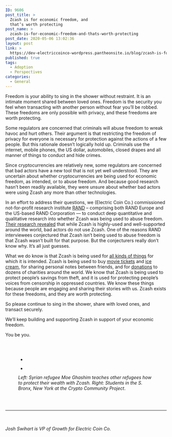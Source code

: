 ```yaml
---
ID: 9606
post_title: >
  Zcash is for economic freedom, and
  that’s worth protecting
post_name: >
  zcash-is-for-economic-freedom-and-thats-worth-protecting
post_date: 2020-05-06 13:02:36
layout: post
link: >
  https://dev-electriccoinco-wordpress.pantheonsite.io/blog/zcash-is-for-economic-freedom-and-thats-worth-protecting/
published: true
tags:
  - Adoption
  - Perspectives
categories:
  - General
---
```

<!-- wp:paragraph -->
<p>Freedom is your ability to sing in the shower without restraint. It is an intimate moment shared between loved ones. Freedom is the security you feel when transacting with another person without fear you’ll be robbed. These freedoms are only possible with privacy, and these freedoms are worth protecting.</p>
<!-- /wp:paragraph -->

<!-- wp:paragraph -->
<p>Some regulators are concerned that criminals will abuse freedom to wreak havoc and hurt others. Their argument is that restricting the freedom of privacy for everyone is necessary for protection against the actions of a few people. But this rationale doesn’t logically hold up. Criminals use the internet, mobile phones, the US dollar, automobiles, closed drapes and all manner of things to conduct and hide crimes.&nbsp;</p>
<!-- /wp:paragraph -->

<!-- wp:paragraph -->
<p>Since cryptocurrencies are relatively new, some regulators are concerned that bad actors have a new tool that is not yet well understood. They are uncertain about whether cryptocurrencies are being used for economic freedom, as intended, or to abuse freedom. And because good research hasn’t been readily available, they were unsure about whether bad actors were using Zcash any more than other technologies.&nbsp;</p>
<!-- /wp:paragraph -->

<!-- wp:paragraph -->
<p>In an effort to address their questions, we (Electric Coin Co.) commissioned not-for-profit research institute <a href="https://www.rand.org/" target="_blank" rel="noreferrer noopener">RAND</a> – comprising both RAND Europe and the US-based RAND Corporation — to conduct deep quantitative and qualitative research into whether Zcash was being used to abuse freedom. <a rel="noreferrer noopener" href="https://www.rand.org/pubs/research_reports/RR4418.html" target="_blank">Their research revealed</a> that while Zcash is highly-used and well-supported around the world, bad actors do not use Zcash. One of the reasons RAND interviewees conjectured that Zcash isn’t being used to abuse freedom is that Zcash wasn’t built for that purpose. But the conjecturers really don’t know why. It’s all just guesses.</p>
<!-- /wp:paragraph -->

<!-- wp:paragraph -->
<p>What we do know is that Zcash is being used for <a href="https://dev-electriccoinco-wordpress.pantheonsite.io/blog/the-state-of-zcash-adoption/">all kinds of things</a> for which it is intended. Zcash is being used to buy <a href="https://twitter.com/anaisaltc/status/1163956264667426822" target="_blank" rel="noreferrer noopener">movie tickets</a> and <a href="https://twitter.com/SmithShamani/status/1157657252544864258" target="_blank" rel="noreferrer noopener">ice cream</a>, for sharing personal notes between friends, and for <a href="https://twitter.com/ElectricCoinCo/status/1253707010597502976" target="_blank" rel="noreferrer noopener">donations</a> to dozens of charities around the world. We know that Zcash is being used to protect people’s savings from theft, and it is used for protecting people’s voices from censorship in oppressed countries. We know these things because people are engaging and sharing their stories with us. Zcash exists for these freedoms, and they are worth protecting.</p>
<!-- /wp:paragraph -->

<!-- wp:paragraph -->
<p>So please continue to sing in the shower, share with loved ones, and transact securely.&nbsp;</p>
<!-- /wp:paragraph -->

<!-- wp:paragraph -->
<p>We’ll keep building and supporting Zcash in support of your economic freedom.&nbsp;</p>
<!-- /wp:paragraph -->

<!-- wp:paragraph -->
<p>You be you.</p>
<!-- /wp:paragraph -->

<!-- wp:spacer {"height":32} -->
<div style="height:32px" aria-hidden="true" class="wp-block-spacer"></div>
<!-- /wp:spacer -->

<!-- wp:gallery {"ids":[9620,9625]} -->
<figure class="wp-block-gallery columns-2 is-cropped"><ul class="blocks-gallery-grid"><li class="blocks-gallery-item"><figure><img src="https://dev-electriccoinco-wordpress.pantheonsite.io/wp-content/uploads/2020/05/KLP-1-1024x683.jpg" alt="" data-id="9620" data-link="https://dev-electriccoinco-wordpress.pantheonsite.io/?attachment_id=9620" class="wp-image-9620"/></figure></li><li class="blocks-gallery-item"><figure><img src="https://dev-electriccoinco-wordpress.pantheonsite.io/wp-content/uploads/2020/05/CCP-class-1024x683.jpg" alt="" data-id="9625" data-full-url="https://dev-electriccoinco-wordpress.pantheonsite.io/wp-content/uploads/2020/05/CCP-class.jpg" data-link="https://dev-electriccoinco-wordpress.pantheonsite.io/?attachment_id=9625" class="wp-image-9625"/></figure></li></ul><figcaption class="blocks-gallery-caption"><em>Left: Syrian refugee Moe Ghashim teaches other refugees how to protect their wealth with Zcash. Right: Students in the S. Bronx, New York at the Crypto Community Project</em>.</figcaption></figure>
<!-- /wp:gallery -->

<!-- wp:spacer {"height":32} -->
<div style="height:32px" aria-hidden="true" class="wp-block-spacer"></div>
<!-- /wp:spacer -->

<!-- wp:separator -->
<hr class="wp-block-separator"/>
<!-- /wp:separator -->

<!-- wp:spacer {"height":20} -->
<div style="height:20px" aria-hidden="true" class="wp-block-spacer"></div>
<!-- /wp:spacer -->

<!-- wp:paragraph -->
<p><em>Josh Swihart is VP of Growth for Electric Coin Co.</em></p>
<!-- /wp:paragraph -->